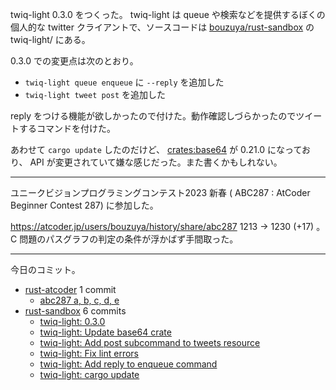 twiq-light 0.3.0 をつくった。 twiq-light は queue や検索などを提供するぼくの個人的な twitter クライアントで、ソースコードは [bouzuya/rust-sandbox] の twiq-light/ にある。

0.3.0 での変更点は次のとおり。

- `twiq-light queue enqueue` に `--reply` を追加した
- `twiq-light tweet post` を追加した

reply をつける機能が欲しかったので付けた。動作確認しづらかったのでツイートするコマンドを付けた。

あわせて `cargo update` したのだけど、 [crates:base64] が 0.21.0 になっており、 API が変更されていて嫌な感じだった。また書くかもしれない。

---

ユニークビジョンプログラミングコンテスト2023 新春 ( ABC287 : AtCoder Beginner Contest 287) に参加した。

<https://atcoder.jp/users/bouzuya/history/share/abc287> 1213 → 1230 (+17) 。 C 問題のパスグラフの判定の条件が浮かばず手間取った。

---

今日のコミット。

- [rust-atcoder](https://github.com/bouzuya/rust-atcoder) 1 commit
  - [abc287 a, b, c, d, e](https://github.com/bouzuya/rust-atcoder/commit/98d46423c8ddce087073d6857139573c03ea2549)
- [rust-sandbox](https://github.com/bouzuya/rust-sandbox) 6 commits
  - [twiq-light: 0.3.0](https://github.com/bouzuya/rust-sandbox/commit/ea0e9ca4234028428c8fc8d9ec5087e424637f36)
  - [twiq-light: Update base64 crate](https://github.com/bouzuya/rust-sandbox/commit/8535db43ddfdeb9be79aa96d14e122bf5c845f86)
  - [twiq-light: Add post subcommand to tweets resource](https://github.com/bouzuya/rust-sandbox/commit/23a3e197a861dc91d2a6c3a75e97bb892b2cbf2b)
  - [twiq-light: Fix lint errors](https://github.com/bouzuya/rust-sandbox/commit/eaa34e4effcc9100a48fd092fb155175a8452e05)
  - [twiq-light: Add reply to enqueue command](https://github.com/bouzuya/rust-sandbox/commit/af806af1979429ca937beee99515224e0e6cdb1c)
  - [twiq-light: cargo update](https://github.com/bouzuya/rust-sandbox/commit/caeb4601ce26e8efe5d87aa5410039922c647eea)

[bouzuya/rust-sandbox]: https://github.com/bouzuya/rust-sandbox

[crates:base64]: https://crates.io/crates/base64
